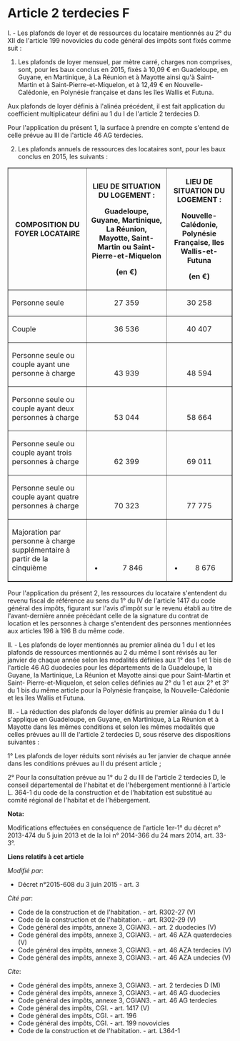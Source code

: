 # Article 2 terdecies F

I. - Les plafonds de loyer et de ressources du locataire mentionnés au 2° du XII de l'article 199 novovicies du code général
des impôts sont fixés comme suit : 

1. Les plafonds de loyer mensuel, par mètre carré, charges non comprises, sont, pour les baux conclus en 2015, fixés à 10,09
€ en Guadeloupe, en Guyane, en Martinique, à La Réunion et à Mayotte ainsi qu'à Saint-Martin et à Saint-Pierre-et-Miquelon,
et à 12,49 € en Nouvelle-Calédonie, en Polynésie française et dans les îles Wallis et Futuna. 

Aux plafonds de loyer définis à l'alinéa précédent, il est fait application du coefficient multiplicateur défini au 1 du I de
l'article 2 terdecies D. 

Pour l'application du présent 1, la surface à prendre en compte s'entend de celle prévue au III de l'article 46 AG
terdecies. 

2. Les plafonds annuels de ressources des locataires sont, pour les baux conclus en 2015, les suivants : 

<table border="1">
  <tbody>
    <tr>
      <th>COMPOSITION DU FOYER LOCATAIRE

</th>
      <th>

LIEU DE SITUATION DU LOGEMENT : 

Guadeloupe, Guyane, Martinique, La Réunion, Mayotte, Saint-Martin ou Saint-Pierre-et-Miquelon 

(en €)

</th>
      <th>

LIEU DE SITUATION DU LOGEMENT : 

Nouvelle-Calédonie, Polynésie Française, Iles Wallis-et-Futuna 

(en €)

</th>
    </tr>
    <tr>
      <td align="left" valign="middle">

Personne seule 

</td>
      <td valign="bottom" align="center">

27 359

</td>
      <td valign="bottom" align="center">

30 258

</td>
    </tr>
    <tr>
      <td align="left" valign="middle">

Couple 

</td>
      <td valign="bottom" align="center">

36 536

</td>
      <td valign="bottom" align="center">

40 407

</td>
    </tr>
    <tr>
      <td align="left" valign="middle">

Personne seule ou couple ayant une personne à charge 

</td>
      <td valign="bottom" align="center">

43 939

</td>
      <td valign="bottom" align="center">

48 594

</td>
    </tr>
    <tr>
      <td align="left" valign="middle">

Personne seule ou couple ayant deux personnes à charge 

</td>
      <td align="center" valign="bottom">

53 044

</td>
      <td align="center" valign="bottom">

58 664

</td>
    </tr>
    <tr>
      <td valign="middle" align="left">

Personne seule ou couple ayant trois personnes à charge 

</td>
      <td valign="bottom" align="center">

62 399

</td>
      <td align="center" valign="bottom">

69 011

</td>
    </tr>
    <tr>
      <td align="left" valign="middle">

Personne seule ou couple ayant quatre personnes à charge 

</td>
      <td align="center" valign="bottom">

70 323

</td>
      <td align="center" valign="bottom">

77 775

</td>
    </tr>
    <tr>
      <td valign="middle" align="left">

Majoration par personne à charge supplémentaire à partir de la cinquième 

</td>
      <td align="center" valign="bottom">

+ 7 846

</td>
      <td align="center" valign="bottom">

+ 8 676

</td>
    </tr>
  </tbody>
</table>

Pour l'application du présent 2, les ressources du locataire s'entendent du revenu fiscal de référence au sens du 1° du IV de
l'article 1417 du code général des impôts, figurant sur l'avis d'impôt sur le revenu établi au titre de l'avant-dernière
année précédant celle de la signature du contrat de location et les personnes à charge s'entendent des personnes mentionnées
aux articles 196 à 196 B du même code. 

II. - Les plafonds de loyer mentionnés au premier alinéa du 1 du I et les plafonds de ressources mentionnés au 2 du même I
sont révisés au 1er janvier de chaque année selon les modalités définies aux 1° des 1 et 1 bis de l'article 46 AG duodecies
pour les départements de la Guadeloupe, la Guyane, la Martinique, La Réunion et Mayotte ainsi que pour Saint-Martin et Saint-
Pierre-et-Miquelon, et selon celles définies au 2° du 1 et aux 2° et 3° du 1 bis du même article pour la Polynésie française,
la Nouvelle-Calédonie et les îles Wallis et Futuna. 

III. - La réduction des plafonds de loyer définis au premier alinéa du 1 du I s'applique en Guadeloupe, en Guyane, en
Martinique, à La Réunion et à Mayotte dans les mêmes conditions et selon les mêmes modalités que celles prévues au III de
l'article 2 terdecies D, sous réserve des dispositions suivantes : 

1° Les plafonds de loyer réduits sont révisés au 1er janvier de chaque année dans les conditions prévues au II du présent
article ; 

2° Pour la consultation prévue au 1° du 2 du III de l'article 2 terdecies D, le conseil départemental de l'habitat et de
l'hébergement mentionné à l'article L. 364-1 du code de la construction et de l'habitation est substitué au comité régional
de l'habitat et de l'hébergement.

**Nota:**

Modifications effectuées en conséquence de l'article 1er-1° du décret n° 2013-474 du 5 juin 2013 et de la loi n° 2014-366 du
24 mars 2014, art. 33-3°.

**Liens relatifs à cet article**

_Modifié par_:

  - Décret n°2015-608 du 3 juin 2015 - art. 3

_Cité par_:

  - Code de la construction et de l'habitation. - art. R302-27 (V)
  - Code de la construction et de l'habitation. - art. R302-29 (V)
  - Code général des impôts, annexe 3, CGIAN3. - art. 2 duodecies (V)
  - Code général des impôts, annexe 3, CGIAN3. - art. 46 AZA quaterdecies (V)
  - Code général des impôts, annexe 3, CGIAN3. - art. 46 AZA terdecies (V)
  - Code général des impôts, annexe 3, CGIAN3. - art. 46 AZA undecies (V)

_Cite_:

  - Code général des impôts, annexe 3, CGIAN3. - art. 2 terdecies D (M)
  - Code général des impôts, annexe 3, CGIAN3. - art. 46 AG duodecies
  - Code général des impôts, annexe 3, CGIAN3. - art. 46 AG terdecies
  - Code général des impôts, CGI. - art. 1417 (V)
  - Code général des impôts, CGI. - art. 196
  - Code général des impôts, CGI. - art. 199 novovicies
  - Code de la construction et de l'habitation. - art. L364-1
